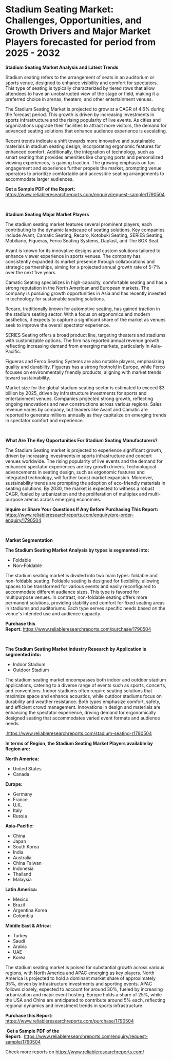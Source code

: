 <p><h1>Stadium Seating Market: Challenges, Opportunities, and Growth Drivers and Major Market Players forecasted for period from 2025 - 2032</h1></p><p><strong>Stadium Seating Market Analysis and Latest Trends</strong></p>
<p><p>Stadium seating refers to the arrangement of seats in an auditorium or sports venue, designed to enhance visibility and comfort for spectators. This type of seating is typically characterized by tiered rows that allow attendees to have an unobstructed view of the stage or field, making it a preferred choice in arenas, theaters, and other entertainment venues.</p><p>The Stadium Seating Market is projected to grow at a CAGR of 4.6% during the forecast period. This growth is driven by increasing investments in sports infrastructure and the rising popularity of live events. As cities and organizations upgrade their facilities to attract more visitors, the demand for advanced seating solutions that enhance audience experience is escalating.</p><p>Recent trends indicate a shift towards more innovative and sustainable materials in stadium seating design, incorporating ergonomic features for enhanced comfort. Additionally, the integration of technology, such as smart seating that provides amenities like charging ports and personalized viewing experiences, is gaining traction. The growing emphasis on fan engagement and experience further propels the market, prompting venue operators to prioritize comfortable and accessible seating arrangements to accommodate larger audiences.</p></p>
<p><strong>Get a Sample PDF of the Report:&nbsp;</strong> <a href="https://www.reliableresearchreports.com/enquiry/request-sample/1790504?utm_campaign=2109&utm_medium=2&utm_source=Github&utm_content=ia&utm_term=07022025&utm_id=stadium-seating">https://www.reliableresearchreports.com/enquiry/request-sample/1790504</a></p>
<p>&nbsp;</p>
<p><strong>Stadium Seating Major Market Players</strong></p>
<p><p>The stadium seating market features several prominent players, each contributing to the dynamic landscape of seating solutions. Key companies include Avant, Camatic Seating, Recaro, Kotobuki Seating, SERIES Seating, Mobiliario, Figueras, Ferco Seating Systems, Daplast, and The BOX Seat.</p><p>Avant is known for its innovative designs and custom solutions tailored to enhance viewer experience in sports venues. The company has consistently expanded its market presence through collaborations and strategic partnerships, aiming for a projected annual growth rate of 5-7% over the next five years.</p><p>Camatic Seating specializes in high-capacity, comfortable seating and has a strong reputation in the North American and European markets. The company is pursuing growth opportunities in Asia and has recently invested in technology for sustainable seating solutions.</p><p>Recaro, traditionally known for automotive seating, has gained traction in the stadium seating sector. With a focus on ergonomics and modern aesthetics, it expects to capture a significant share of the market as venues seek to improve the overall spectator experience.</p><p>SERIES Seating offers a broad product line, targeting theaters and stadiums with customizable options. The firm has reported annual revenue growth reflecting increasing demand from emerging markets, particularly in Asia-Pacific.</p><p>Figueras and Ferco Seating Systems are also notable players, emphasizing quality and durability. Figueras has a strong foothold in Europe, while Ferco focuses on environmentally friendly products, aligning with market trends toward sustainability.</p><p>Market size for the global stadium seating sector is estimated to exceed $3 billion by 2025, driven by infrastructure investments for sports and entertainment venues. Companies projected strong growth, reflecting ongoing renovations and new constructions across various regions. Sales revenue varies by company, but leaders like Avant and Camatic are reported to generate millions annually as they capitalize on emerging trends in spectator comfort and experience.</p></p>
<p>&nbsp;</p>
<p><strong>What Are The Key Opportunities For Stadium Seating Manufacturers?</strong></p>
<p><p>The Stadium Seating market is projected to experience significant growth, driven by increasing investments in sports infrastructure and concert venues worldwide. The rising popularity of live events and the demand for enhanced spectator experiences are key growth drivers. Technological advancements in seating design, such as ergonomic features and integrated technology, will further boost market expansion. Moreover, sustainability trends are prompting the adoption of eco-friendly materials in seating solutions. By 2030, the market is expected to witness a robust CAGR, fueled by urbanization and the proliferation of multiplex and multi-purpose arenas across emerging economies.</p></p>
<p><strong>Inquire or Share Your Questions If Any Before Purchasing This Report:</strong> <a href="https://www.reliableresearchreports.com/enquiry/pre-order-enquiry/1790504?utm_campaign=2109&utm_medium=2&utm_source=Github&utm_content=ia&utm_term=07022025&utm_id=stadium-seating">https://www.reliableresearchreports.com/enquiry/pre-order-enquiry/1790504</a></p>
<p>&nbsp;</p>
<p><strong>Market Segmentation</strong></p>
<p><strong>The Stadium Seating Market Analysis by types is segmented into:</strong></p>
<p><ul><li>Foldable</li><li>Non-Foldable</li></ul></p>
<p><p>The stadium seating market is divided into two main types: foldable and non-foldable seating. Foldable seating is designed for flexibility, allowing spaces to be transformed for various events and easily reconfigured to accommodate different audience sizes. This type is favored for multipurpose venues. In contrast, non-foldable seating offers more permanent solutions, providing stability and comfort for fixed seating areas in stadiums and auditoriums. Each type serves specific needs based on the venue's intended use and audience capacity.</p></p>
<p><strong>Purchase this Report:&nbsp;</strong><a href="https://www.reliableresearchreports.com/purchase/1790504?utm_campaign=2109&utm_medium=2&utm_source=Github&utm_content=ia&utm_term=07022025&utm_id=stadium-seating">https://www.reliableresearchreports.com/purchase/1790504</a></p>
<p>&nbsp;</p>
<p><strong>The Stadium Seating Market Industry Research by Application is segmented into:</strong></p>
<p><ul><li>Indoor Stadium</li><li>Outdoor Stadium</li></ul></p>
<p><p>The stadium seating market encompasses both indoor and outdoor stadium applications, catering to a diverse range of events such as sports, concerts, and conventions. Indoor stadiums often require seating solutions that maximize space and enhance acoustics, while outdoor stadiums focus on durability and weather resistance. Both types emphasize comfort, safety, and efficient crowd management. Innovations in design and materials are enhancing the spectator experience, driving demand for ergonomically designed seating that accommodates varied event formats and audience needs.</p></p>
<p><a href="https://www.reliableresearchreports.com/stadium-seating-r1790504?utm_campaign=2109&utm_medium=2&utm_source=Github&utm_content=ia&utm_term=07022025&utm_id=stadium-seating">&nbsp;https://www.reliableresearchreports.com/stadium-seating-r1790504</a></p>
<p><strong>In terms of Region, the Stadium Seating Market Players available by Region are:</strong></p>
<p>
    <p> <strong> North America: </strong>
        <ul>
            <li>United States</li>
            <li>Canada</li>
        </ul>
        </p> 
    <p> <strong> Europe: </strong>
        <ul>
            <li>Germany</li>
            <li>France</li>
            <li>U.K.</li>
            <li>Italy</li>
            <li>Russia</li>
        </ul>
        </p> 
    <p> <strong> Asia-Pacific: </strong>
        <ul>
            <li>China</li>
            <li>Japan</li>
            <li>South Korea</li>
            <li>India</li>
            <li>Australia</li>
            <li>China Taiwan</li>
            <li>Indonesia</li>
            <li>Thailand</li>
            <li>Malaysia</li>
        </ul>
        </p> 
    <p> <strong> Latin America: </strong>
        <ul>
            <li>Mexico</li>
            <li>Brazil</li>
            <li>Argentina Korea</li>
            <li>Colombia</li>
        </ul>
        </p> 
    <p> <strong> Middle East & Africa: </strong>
        <ul>
            <li>Turkey</li>
            <li>Saudi</li>
            <li>Arabia</li>
            <li>UAE</li>
            <li>Korea</li>
        </ul>
    </p>
    </p>
<p><p>The stadium seating market is poised for substantial growth across various regions, with North America and APAC emerging as key players. North America is projected to hold a dominant market share of approximately 35%, driven by infrastructure investments and sporting events. APAC follows closely, expected to account for around 30%, fueled by increasing urbanization and major event hosting. Europe holds a share of 25%, while the USA and China are anticipated to contribute around 5% each, reflecting regional dynamics and investment trends in sports infrastructure.</p></p>
<p><strong>Purchase this Report: </strong><a href="https://www.reliableresearchreports.com/purchase/1790504?utm_campaign=2109&utm_medium=2&utm_source=Github&utm_content=ia&utm_term=07022025&utm_id=stadium-seating">https://www.reliableresearchreports.com/purchase/1790504</a></p>
<p>&nbsp;<strong>Get a Sample PDF of the Report:&nbsp;&nbsp;</strong><a href="https://www.reliableresearchreports.com/enquiry/request-sample/1790504?utm_campaign=2109&utm_medium=2&utm_source=Github&utm_content=ia&utm_term=07022025&utm_id=stadium-seating">https://www.reliableresearchreports.com/enquiry/request-sample/1790504</a></p>
<p><strong></strong></p>
<p>Check more reports on <a href="https://www.reliableresearchreports.com/?utm_campaign=2109&utm_medium=2&utm_source=Github&utm_content=ia&utm_term=07022025&utm_id=stadium-seating">https://www.reliableresearchreports.com/</a></p>